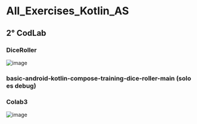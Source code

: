 # All_Exercises_Kotlin_AS

## 2° CodLab

### DiceRoller

![image](https://github.com/Luis4nge1/All_Exercises_Kotlin_AS/assets/132635578/4a3f566b-2543-4685-95ea-4bccd1c1b0f4)

### basic-android-kotlin-compose-training-dice-roller-main (solo es debug)

### Colab3

![image](https://github.com/Luis4nge1/All_Exercises_Kotlin_AS/assets/132635578/e1ea09e2-8217-4a79-a29a-77a5c98f5dc0)


